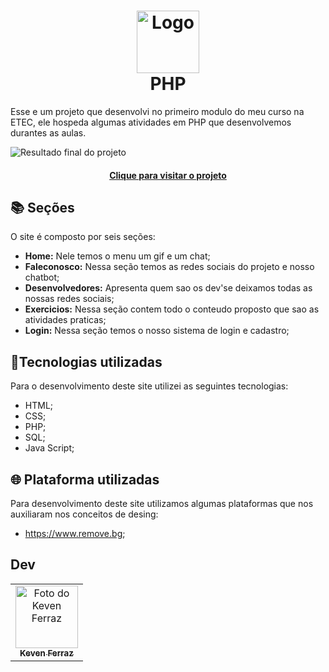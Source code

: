 <h1 align="center">
 <img src="view/_img/Logo-SemFundo.png" width="100px;" alt="Logo"/>
  <br>
    PHP
</h1>

Esse e um projeto que desenvolvi no primeiro modulo do meu curso na ETEC, ele hospeda algumas atividades em PHP que desenvolvemos durantes as aulas.

![Resultado final do projeto](view/_img/Menu-Prati.png)

<h4 align="center">
 <a href="https://praticode.com" id="btn">Clique para visitar o projeto</a>
</h4>

## 📚 Seções

O site é composto por seis seções:

- **Home:** Nele temos o menu um gif e um chat;
- **Faleconosco:** Nessa seção temos as redes sociais do projeto e nosso chatbot;
- **Desenvolvedores:** Apresenta quem sao os dev'se deixamos todas as nossas redes sociais;
- **Exercicios:** Nessa seção contem todo o conteudo proposto que sao as atividades praticas;
- **Login:** Nessa seção temos o nosso sistema de login e cadastro;

## 📂Tecnologias utilizadas

Para o desenvolvimento deste site utilizei as seguintes tecnologias:

- HTML;
- CSS;
- PHP;
- SQL;
- Java Script;

## 🌐 Plataforma utilizadas
Para desenvolvimento deste site utilizamos algumas plataformas que nos auxiliaram nos conceitos de desing:

- https://www.remove.bg;

  
<h2>Dev</h2>

<table>
  <tr>
    <td align="center">
      <a href="https://github.com/Kevenferraz39">
          <img src="view/_img/eu.jpeg" width="100px;" alt="Foto do Keven Ferraz"/><br>
        <sub>
          <b>Keven Ferraz</b>
        </sub>
      </a>
    </td>
  </tr>
</table>
